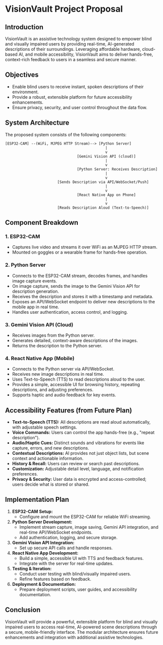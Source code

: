 # VisionVault Project Proposal

## Introduction

VisionVault is an assistive technology system designed to empower blind and visually impaired users by providing real-time, AI-generated descriptions of their surroundings. Leveraging affordable hardware, cloud-based AI, and mobile accessibility, VisionVault aims to deliver hands-free, context-rich feedback to users in a seamless and secure manner.

## Objectives

- Enable blind users to receive instant, spoken descriptions of their environment.
- Provide a robust, extensible platform for future accessibility enhancements.
- Ensure privacy, security, and user control throughout the data flow.

## System Architecture

The proposed system consists of the following components:

```
[ESP32-CAM] --(WiFi, MJPEG HTTP Stream)--> [Python Server]
                                              |
                                              v
                                 [Gemini Vision API (cloud)]
                                              |
                                              v
                                 [Python Server: Receives Description]
                                              |
                                              v
                        [Sends Description via API/WebSocket/Push]
                                              |
                                              v
                                 [React Native App on Phone]
                                              |
                                              v
                        [Reads Description Aloud (Text-to-Speech)]
```

## Component Breakdown

### 1. ESP32-CAM
- Captures live video and streams it over WiFi as an MJPEG HTTP stream.
- Mounted on goggles or a wearable frame for hands-free operation.

### 2. Python Server
- Connects to the ESP32-CAM stream, decodes frames, and handles image capture events.
- On image capture, sends the image to the Gemini Vision API for description generation.
- Receives the description and stores it with a timestamp and metadata.
- Exposes an API/WebSocket endpoint to deliver new descriptions to the mobile app in real time.
- Handles user authentication, access control, and logging.

### 3. Gemini Vision API (Cloud)
- Receives images from the Python server.
- Generates detailed, context-aware descriptions of the images.
- Returns the description to the Python server.

### 4. React Native App (Mobile)
- Connects to the Python server via API/WebSocket.
- Receives new image descriptions in real time.
- Uses Text-to-Speech (TTS) to read descriptions aloud to the user.
- Provides a simple, accessible UI for browsing history, repeating descriptions, and adjusting preferences.
- Supports haptic and audio feedback for key events.

## Accessibility Features (from Future Plan)

- **Text-to-Speech (TTS):** All descriptions are read aloud automatically, with adjustable speech settings.
- **Voice Commands:** Users can control the app hands-free (e.g., "repeat description").
- **Audio/Haptic Cues:** Distinct sounds and vibrations for events like capture, errors, and new descriptions.
- **Contextual Descriptions:** AI provides not just object lists, but scene context and actionable information.
- **History & Recall:** Users can review or search past descriptions.
- **Customization:** Adjustable detail level, language, and notification preferences.
- **Privacy & Security:** User data is encrypted and access-controlled; users decide what is stored or shared.

## Implementation Plan

1. **ESP32-CAM Setup:**
   - Configure and mount the ESP32-CAM for reliable WiFi streaming.
2. **Python Server Development:**
   - Implement stream capture, image saving, Gemini API integration, and real-time API/WebSocket endpoints.
   - Add authentication, logging, and secure storage.
3. **Gemini Vision API Integration:**
   - Set up secure API calls and handle responses.
4. **React Native App Development:**
   - Build a simple, accessible UI with TTS and feedback features.
   - Integrate with the server for real-time updates.
5. **Testing & Iteration:**
   - Conduct user testing with blind/visually impaired users.
   - Refine features based on feedback.
6. **Deployment & Documentation:**
   - Prepare deployment scripts, user guides, and accessibility documentation.

## Conclusion

VisionVault will provide a powerful, extensible platform for blind and visually impaired users to access real-time, AI-powered scene descriptions through a secure, mobile-friendly interface. The modular architecture ensures future enhancements and integration with additional assistive technologies. 